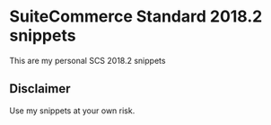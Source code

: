 # SuiteCommerce Standard 2018.2 snippets

This are my personal SCS 2018.2 snippets

## Disclaimer

Use my snippets at your own risk. 

